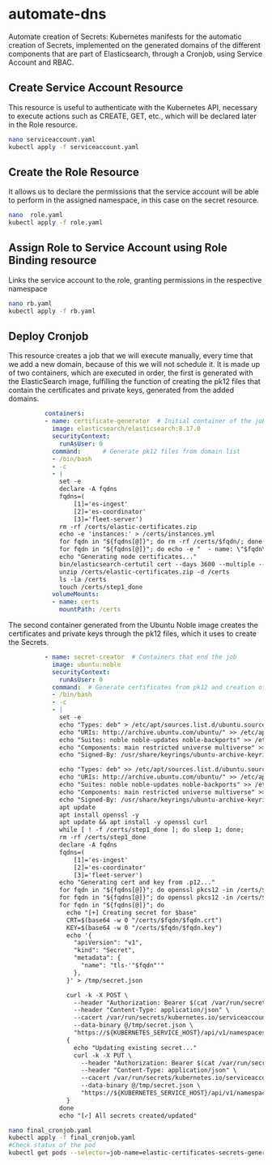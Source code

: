 # automate-dns
Automate creation of Secrets: 
Kubernetes manifests for the automatic creation of Secrets, implemented on the generated domains of the different components that are part of Elasticsearch, through a Cronjob, using Service Account and RBAC.

## Create Service Account Resource
This resource is useful to authenticate with the Kubernetes API, necessary to execute actions such as CREATE, GET, etc., which will be declared later in the Role resource.
```sh
nano serviceaccount.yaml
kubectl apply -f serviceaccount.yaml
```

## Create the Role Resource
It allows us to declare the permissions that the service account will be able to perform in the assigned namespace, in this case on the secret resource.
```sh
nano  role.yaml
kubectl apply -f role.yaml
```

## Assign Role to Service Account using Role Binding resource
Links the service account to the role, granting permissions in the respective namespace
```sh
nano rb.yaml
kubectl apply -f rb.yaml
```
## Deploy Cronjob
This resource creates a job that we will execute manually, every time that we add a new domain, because of this we will not schedule it. It is made up of two containers, which are executed in order, the first is generated with the ElasticSearch image, fulfilling the function of creating the pk12 files that contain the certificates and private keys, generated from the added domains.
```yaml
          containers:
          - name: certificate-generator  # Initial container of the job
            image: elasticsearch/elasticsearch:8.17.0
            securityContext:
              runAsUser: 0
            command:      # Generate pk12 files from domain list
            - /bin/bash
            - -c
            - |
              set -e
              declare -A fqdns   
              fqdns=(
                  [1]='es-ingest'
                  [2]='es-coordinator'
                  [3]='fleet-server')
              rm -rf /certs/elastic-certificates.zip
              echo -e 'instances:' > /certs/instances.yml
              for fqdn in "${fqdns[@]}"; do rm -rf /certs/$fqdn/; done
              for fqdn in "${fqdns[@]}"; do echo -e "  - name: \"$fqdn\"\n    dns:\n      - \"$fqdn.example.com\"" >> /certs/instances.yml; done
              echo "Generating node certificates..."
              bin/elasticsearch-certutil cert --days 3600 --multiple --in /certs/instances.yml --ca-cert /certs/ca/ca.crt --ca-key /certs/ca/ca.key --silent --ca-pass "Password" --pass "Password" --out /certs/elastic-certificates.zip
              unzip /certs/elastic-certificates.zip -d /certs
              ls -la /certs
              touch /certs/step1_done
            volumeMounts:
            - name: certs
              mountPath: /certs
```

 The second container generated from the Ubuntu Noble image creates the certificates and private keys through the pk12 files, which it uses to create the Secrets.


```yaml
          - name: secret-creator  # Containers that end the job
            image: ubuntu:noble
            securityContext:
              runAsUser: 0
            command:  # Generate certificates from pk12 and creation of secrets
            - /bin/bash
            - -c
            - |
              set -e
              echo "Types: deb" > /etc/apt/sources.list.d/ubuntu.sources
              echo "URIs: http://archive.ubuntu.com/ubuntu/" >> /etc/apt/sources.list.d/ubuntu.sources
              echo "Suites: noble noble-updates noble-backports" >> /etc/apt/sources.list.d/ubuntu.sources
              echo "Components: main restricted universe multiverse" >> /etc/apt/sources.list.d/ubuntu.sources
              echo "Signed-By: /usr/share/keyrings/ubuntu-archive-keyring.gpg" >> /etc/apt/sources.list.d/ubuntu.sources

              echo "Types: deb" >> /etc/apt/sources.list.d/ubuntu.sources
              echo "URIs: http://archive.ubuntu.com/ubuntu/" >> /etc/apt/sources.list.d/ubuntu.sources
              echo "Suites: noble noble-updates noble-backports" >> /etc/apt/sources.list.d/ubuntu.sources
              echo "Components: main restricted universe multiverse" >> /etc/apt/sources.list.d/ubuntu.sources
              echo "Signed-By: /usr/share/keyrings/ubuntu-archive-keyring.gpg" >> /etc/apt/sources.list.d/ubuntu.sources
              apt update
              apt install openssl -y
              apt update && apt install -y openssl curl
              while [ ! -f /certs/step1_done ]; do sleep 1; done;
              rm -rf /certs/step1_done
              declare -A fqdns
              fqdns=(
                  [1]='es-ingest'
                  [2]='es-coordinator'
                  [3]='fleet-server')
              echo "Generating cert and key from .p12..."
              for fqdn in "${fqdns[@]}"; do openssl pkcs12 -in /certs/$fqdn/$fqdn.p12 -out /certs/$fqdn/$fqdn.key -nocerts -nodes -password pass:Password -passout pass:Password; done
              for fqdn in "${fqdns[@]}"; do openssl pkcs12 -in /certs/$fqdn/$fqdn.p12 -out /certs/$fqdn/$fqdn.crt -clcerts -nokeys -password pass:Password -passout pass:Password; done
              for fqdn in "${fqdns[@]}"; do
                echo "[+] Creating secret for $base"
                CRT=$(base64 -w 0 "/certs/$fqdn/$fqdn.crt")
                KEY=$(base64 -w 0 "/certs/$fqdn/$fqdn.key")
                echo '{
                  "apiVersion": "v1",
                  "kind": "Secret",
                  "metadata": {
                    "name": "tls-'"$fqdn"'"
                  },
                }' > /tmp/secret.json

                curl -k -X POST \
                  --header "Authorization: Bearer $(cat /var/run/secrets/kubernetes.io/serviceaccount/token)" \
                  --header "Content-Type: application/json" \
                  --cacert /var/run/secrets/kubernetes.io/serviceaccount/ca.crt \
                  --data-binary @/tmp/secret.json \
                  "https://${KUBERNETES_SERVICE_HOST}/api/v1/namespaces/${POD_NAMESPACE}/secrets" || \
                {
                  echo "Updating existing secret..."
                  curl -k -X PUT \
                    --header "Authorization: Bearer $(cat /var/run/secrets/kubernetes.io/serviceaccount/token)" \
                    --header "Content-Type: application/json" \
                    --cacert /var/run/secrets/kubernetes.io/serviceaccount/ca.crt \
                    --data-binary @/tmp/secret.json \
                    "https://${KUBERNETES_SERVICE_HOST}/api/v1/namespaces/${POD_NAMESPACE}/secrets/tls-$fqdn"
                }
              done
              echo "[✓] All secrets created/updated"
```

```sh
nano final_cronjob.yaml
kubectl apply -f final_cronjob.yaml
#Check status of the pod
kubectl get pods --selector=job-name=elastic-certificates-secrets-generator
```
